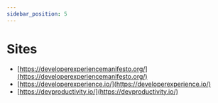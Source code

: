 ```yaml
---
sidebar_position: 5
---
```

# Sites

- [https://developerexperiencemanifesto.org/](https://developerexperiencemanifesto.org/)
- [https://developerexperience.io/](https://developerexperience.io/)
- [https://devproductivity.io/](https://devproductivity.io/)